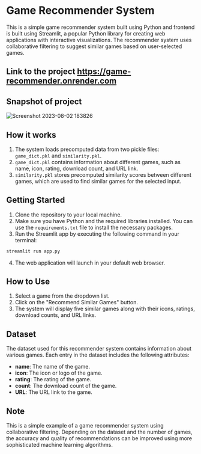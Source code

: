 # Game Recommender System

This is a simple game recommender system built using Python and frontend is built using Streamlit, a popular Python library for creating web applications with interactive visualizations. The recommender system uses collaborative filtering to suggest similar games based on user-selected games.

## Link to the project https://game-recommender.onrender.com

## Snapshot of project
![Screenshot 2023-08-02 183826](https://github.com/MZKhan18/Game-Recommender-System/assets/83308074/3a6c0779-fcf7-4e8e-917f-02b2b32e13ea)


## How it works

1. The system loads precomputed data from two pickle files: `game_dict.pkl` and `similarity.pkl`.
2. `game_dict.pkl` contains information about different games, such as name, icon, rating, download count, and URL link.
3. `similarity.pkl` stores precomputed similarity scores between different games, which are used to find similar games for the selected input.

## Getting Started

1. Clone the repository to your local machine.
2. Make sure you have Python and the required libraries installed. You can use the `requirements.txt` file to install the necessary packages.
3. Run the Streamlit app by executing the following command in your terminal:

```bash
streamlit run app.py
```

4. The web application will launch in your default web browser.

## How to Use

1. Select a game from the dropdown list.
2. Click on the "Recommend Similar Games" button.
3. The system will display five similar games along with their icons, ratings, download counts, and URL links.

## Dataset

The dataset used for this recommender system contains information about various games. Each entry in the dataset includes the following attributes:

- **name**: The name of the game.
- **icon**: The icon or logo of the game.
- **rating**: The rating of the game.
- **count**: The download count of the game.
- **URL**: The URL link to the game.

## Note

This is a simple example of a game recommender system using collaborative filtering. Depending on the dataset and the number of games, the accuracy and quality of recommendations can be improved using more sophisticated machine learning algorithms.
